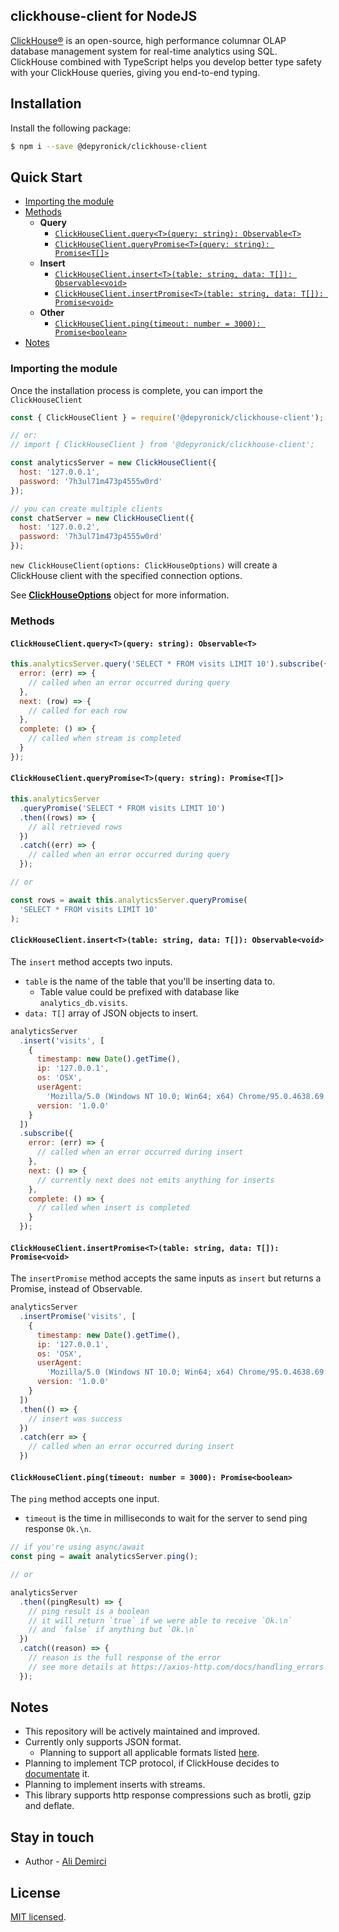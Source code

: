 ## clickhouse-client for NodeJS

[ClickHouse®](https://clickhouse.com/) is an open-source, high performance columnar OLAP database management system for real-time analytics using SQL. ClickHouse combined with TypeScript helps you develop better type safety with your ClickHouse queries, giving you end-to-end typing.

## Installation

Install the following package:

```bash
$ npm i --save @depyronick/clickhouse-client
```

## Quick Start

- [Importing the module](#importing-the-module)
- [Methods](#methods)
  - **Query**
    - [`ClickHouseClient.query<T>(query: string): Observable<T>`](#clickhouseclientquerytquery-string-observablet)
    - [`ClickHouseClient.queryPromise<T>(query: string): Promise<T[]>`](#clickhouseclientquerypromisetquery-string-promiset)
  - **Insert**
    - [`ClickHouseClient.insert<T>(table: string, data: T[]): Observable<void>`](#clickhouseclientinsertttable-string-data-t-observablevoid)
    - [`ClickHouseClient.insertPromise<T>(table: string, data: T[]): Promise<void>`](#clickhouseclientinsertpromisettable-string-data-t-promisevoid)
  - **Other**
    - [`ClickHouseClient.ping(timeout: number = 3000): Promise<boolean>`](#clickhouseclientpingtimeout-number--3000-promiseboolean)
- [Notes](#notes)

### Importing the module

Once the installation process is complete, you can import the `ClickHouseClient`

```javascript
const { ClickHouseClient } = require('@depyronick/clickhouse-client');

// or:
// import { ClickHouseClient } from '@depyronick/clickhouse-client';

const analyticsServer = new ClickHouseClient({
  host: '127.0.0.1',
  password: '7h3ul71m473p4555w0rd'
});

// you can create multiple clients
const chatServer = new ClickHouseClient({
  host: '127.0.0.2',
  password: '7h3ul71m473p4555w0rd'
});
```

`new ClickHouseClient(options: ClickHouseOptions)` will create a ClickHouse client with the specified connection options.

See **[ClickHouseOptions](https://github.com/depyronick/clickhouse-client/blob/main/src/client/interfaces/ClickHouseClientOptions.ts 'ClickHouseOptions')** object for more information.

### Methods

#### `ClickHouseClient.query<T>(query: string): Observable<T>`

```javascript
this.analyticsServer.query('SELECT * FROM visits LIMIT 10').subscribe({
  error: (err) => {
    // called when an error occurred during query
  },
  next: (row) => {
    // called for each row
  },
  complete: () => {
    // called when stream is completed
  }
});
```

#### `ClickHouseClient.queryPromise<T>(query: string): Promise<T[]>`

```javascript
this.analyticsServer
  .queryPromise('SELECT * FROM visits LIMIT 10')
  .then((rows) => {
    // all retrieved rows
  })
  .catch((err) => {
    // called when an error occurred during query
  });

// or

const rows = await this.analyticsServer.queryPromise(
  'SELECT * FROM visits LIMIT 10'
);
```

#### `ClickHouseClient.insert<T>(table: string, data: T[]): Observable<void>`

The `insert` method accepts two inputs.

- `table` is the name of the table that you'll be inserting data to.
  - Table value could be prefixed with database like `analytics_db.visits`.
- `data: T[]` array of JSON objects to insert.

```javascript
analyticsServer
  .insert('visits', [
    {
      timestamp: new Date().getTime(),
      ip: '127.0.0.1',
      os: 'OSX',
      userAgent:
        'Mozilla/5.0 (Windows NT 10.0; Win64; x64) Chrome/95.0.4638.69 Safari/537.36',
      version: '1.0.0'
    }
  ])
  .subscribe({
    error: (err) => {
      // called when an error occurred during insert
    },
    next: () => {
      // currently next does not emits anything for inserts
    },
    complete: () => {
      // called when insert is completed
    }
  });
```

#### `ClickHouseClient.insertPromise<T>(table: string, data: T[]): Promise<void>`

The `insertPromise` method accepts the same inputs as `insert` but returns a Promise, instead of Observable.

```javascript
analyticsServer
  .insertPromise('visits', [
    {
      timestamp: new Date().getTime(),
      ip: '127.0.0.1',
      os: 'OSX',
      userAgent:
        'Mozilla/5.0 (Windows NT 10.0; Win64; x64) Chrome/95.0.4638.69 Safari/537.36',
      version: '1.0.0'
    }
  ])
  .then(() => {
    // insert was success
  })
  .catch(err => {
    // called when an error occurred during insert
  })
```

#### `ClickHouseClient.ping(timeout: number = 3000): Promise<boolean>`

The `ping` method accepts one input.

- `timeout` is the time in milliseconds to wait for the server to send ping response `Ok.\n`.

```javascript
// if you're using async/await
const ping = await analyticsServer.ping();

// or

analyticsServer
  .then((pingResult) => {
    // ping result is a boolean
    // it will return `true` if we were able to receive `Ok.\n`
    // and `false` if anything but `Ok.\n`
  })
  .catch((reason) => {
    // reason is the full response of the error
    // see more details at https://axios-http.com/docs/handling_errors
  });
```

## Notes

- This repository will be actively maintained and improved.
- Currently only supports JSON format.
  - Planning to support all applicable formats listed [here](https://clickhouse.com/docs/en/interfaces/formats/ 'here').
- Planning to implement TCP protocol, if ClickHouse decides to [documentate](https://clickhouse.com/docs/en/interfaces/tcp/ 'documentate') it.
- Planning to implement inserts with streams.
- This library supports http response compressions such as brotli, gzip and deflate.

## Stay in touch

- Author - [Ali Demirci](https://github.com/depyronick)

## License

[MIT licensed](LICENSE).
